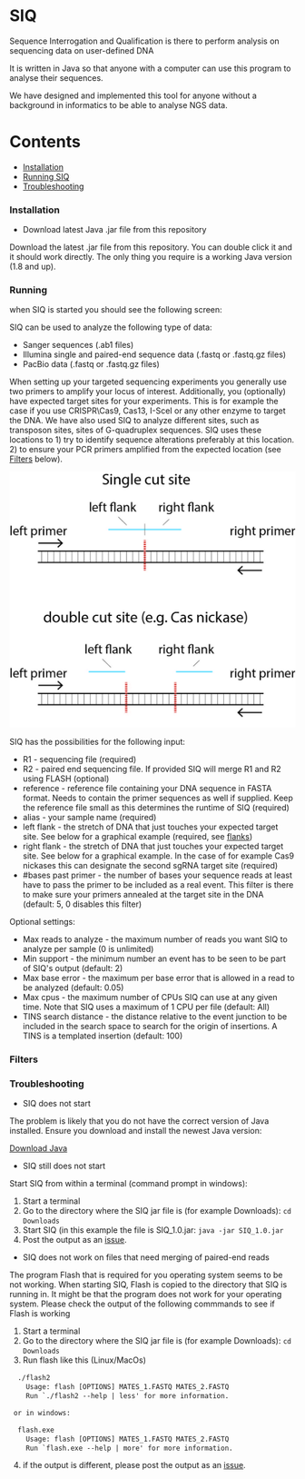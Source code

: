 # SIQ
Sequence Interrogation and Qualification is there to perform analysis on sequencing data on user-defined DNA

It is written in Java so that anyone with a computer can use this program to analyse their sequences.

We have designed and implemented this tool for anyone without a background in informatics to be able to analyse NGS data.

Contents
========

 * [Installation](#installation)
 * [Running SIQ](#running)
 * [Troubleshooting](#troubleshooting)

### Installation

* Download latest Java .jar file from this repository

Download the latest .jar file from this repository. You can double click it and it should work directly. The only thing you require is a working Java version (1.8 and up). 

### Running

when SIQ is started you should see the following screen:

<TODO>

SIQ can be used to analyze the following type of data:

* Sanger sequences (.ab1 files)
* Illumina single and paired-end sequence data (.fastq or .fastq.gz files)
* PacBio data (.fastq or .fastq.gz files)

When setting up your targeted sequencing experiments you generally use two primers to amplify your locus of interest. Additionally, you (optionally) have expected target sites for your experiments. This is for example the case if you use CRISPR\Cas9, Cas13, I-SceI or any other enzyme to target the DNA. We have also used SIQ to analyze different sites, such as transposon sites, sites of G-quadruplex sequences. SIQ uses these locations to 1) try to identify sequence alterations preferably at this location. 2) to ensure your PCR primers amplified from the expected location (see [Filters](#filters) below).
  
 ![flanks](SIQ/images/flanks.jpg)

SIQ has the possibilities for the following input:

* R1 - sequencing file (required)
* R2 - paired end sequencing file. If provided SIQ will merge R1 and R2 using FLASH (optional)
* reference - reference file containing your DNA sequence in FASTA format. Needs to contain the primer sequences as well if supplied. Keep the reference file small as this determines the runtime of SIQ (required)
* alias - your sample name (required)
* left flank - the stretch of DNA that just touches your expected target site. See below for a graphical example (required, see [flanks](#flanks))
* right flank - the stretch of DNA that just touches your expected target site. See below for a graphical example. In the case of for example Cas9 nickases this can designate the second sgRNA target site (required)
* #bases past primer - the number of bases your sequence reads at least have to pass the primer to be included as a real event. This filter is there to make sure your primers annealed at the target site in the DNA (default: 5, 0 disables this filter)

Optional settings:
* Max reads to analyze - the maximum number of reads you want SIQ to analyze per sample (0 is unlimited)
* Min support - the minimum number an event has to be seen to be part of SIQ's output (default: 2)
* Max base error - the maximum per base error that is allowed in a read to be analyzed (default: 0.05)
* Max cpus - the maximum number of CPUs SIQ can use at any given time. Note that SIQ uses a maximum of 1 CPU per file (default: All)
* TINS search distance - the distance relative to the event junction to be included in the search space to search for the origin of insertions. A TINS is a templated insertion (default: 100)


### Filters

### Troubleshooting
 
* SIQ does not start

The problem is likely that you do not have the correct version of Java installed. Ensure you download and install the newest Java version:
  
[Download Java](https://www.java.com/en/download/)

* SIQ still does not start

Start SIQ from within a terminal (command prompt in windows):

  1. Start a terminal
  2. Go to the directory where the SIQ jar file is (for example Downloads): `cd Downloads`
  3. Start SIQ (in this example the file is SIQ_1.0.jar: `java -jar SIQ_1.0.jar` 
  4. Post the output as an [issue](https://github.com/RobinVanSchendel/SIQ/issues).

* SIQ does not work on files that need merging of paired-end reads
  
The program Flash that is required for you operating system seems to be not working. When starting SIQ, Flash is copied to the directory that SIQ is running in. It might be that the program does not work for your operating system. Please check the output of the following commmands to see if Flash is working
  
  1. Start a terminal
  2. Go to the directory where the SIQ jar file is (for example Downloads): `cd Downloads`
  3. Run flash like this (Linux/MacOs)
  ```
    ./flash2  
      Usage: flash [OPTIONS] MATES_1.FASTQ MATES_2.FASTQ
      Run `./flash2 --help | less' for more information.
  ```
     or in windows:
  ```
    flash.exe
      Usage: flash [OPTIONS] MATES_1.FASTQ MATES_2.FASTQ
      Run `flash.exe --help | more' for more information.
  ```
   4. if the output is different, please post the output as an [issue](https://github.com/RobinVanSchendel/SIQ/issues). 
